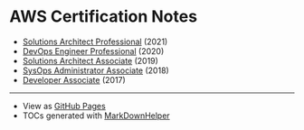 # AWS Certification Notes

* [Solutions Architect Professional](solutions-architect-professional.md) (2021)
* [DevOps Engineer Professional](devops-engineer-professional.md) (2020)
* [Solutions Architect Associate](solutions-architect-associate.md) (2019)
* [SysOps Administrator Associate](sysops-administrator-associate.md) (2018)
* [Developer Associate](developer-associate.md) (2017)

---

* View as [GitHub Pages](https://jangroth.github.io/aws-certification-notes/)
* TOCs generated with [MarkDownHelper](https://github.com/jangroth/markdownhelper) 


